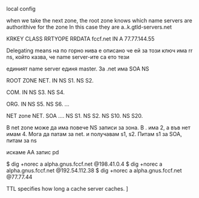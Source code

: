 local config

when we take the next zone, the root zone knows which name servers are authorithive for the zone
In this case they are a..k.gtld-servers.net

KRKEY      CLASS  RRTYOPE RRDATA
fccf.net    IN      A      77.77.144.55

Delegating means  на по горно нива е описано че ей за този ключ има rr ns, който казва, че name server-ите са ето тези

единият name server единя master.
За .net има SOA NS



ROOT ZONE
NET.   IN NS S1.
          NS S2.

COM. IN  NS S3.
         NS S4.

ORG. IN  NS S5.
         NS S6.
...


NET zone
NET.     SOA ....
         NS  S1.
         NS  S2.
         NS  S10.
         NS  S20.

В net zone може да има повече NS записи за зона. В . има 2, а във нет имам 4. Мога да патам за net. и получавам s1, s2. Питам s1 за SOA, питам за ns


искаме AA запис pd

$ dig +norec a alpha.gnus.fccf.net @198.41.0.4
$ dig +norec a alpha.gnus.fccf.net @192.54.112.38
$ dig +norec a alpha.gnus.fccf.net @77.77.44

TTL specifies how long a cache server caches.
]